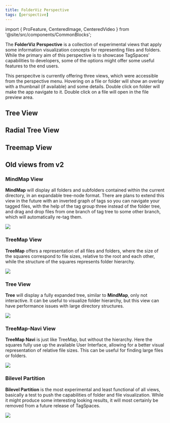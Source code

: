 ```yaml
---
title: FolderViz Perspective
tags: [perspective]
---
```


import { ProFeature, CenteredImage, CenteredVideo } from '@site/src/components/CommonBlocks';

<ProFeature />

The **FolderViz Perspective** is a collection of experimental views that apply some information visualization concepts for representing files and folders. While the primary aim of this perspective is to showcase TagSpaces' capabilities to developers, some of the options might offer some useful features to the end users.

This perspecitve is currently offering three views, which were accessible from the perspective menu. Hovering on a file or folder will show an overlay with a thumbnail (if available) and some details. Double click on folder will make the app navigate to it. Double click on a file will open in the file preview area.

## Tree View

<CenteredImage
    caption="Screenshot of the tree view"
    src="/media/folderviz/folderviz-tree.png"
    showCaption
  />

## Radial Tree View

<CenteredVideo
    caption="Short movie showing the radial tree visualization"
    src="/media/folderviz/folderviz-radial.mp4"
    posterUrl="/media/folderviz/folderviz-radial-poster.jpg"
    maxWidth="90%"
    autoPlay
    showCaption
  />

## Treemap View

<CenteredImage
    caption="Screenshot of the treemap view"
    src="/media/folderviz/folderviz-treemap.png"
    showCaption
  />

## Old views from v2

### MindMap View

**MindMap** will display all folders and subfolders contained within the current directory, in an expandable tree-node format. There are plans to extend this view in the future with an inverted graph of tags so you can navigate your tagged files, with the help of the tag group three instead of the folder tree, and drag and drop files from one branch of tag tree to some other branch, which will automatically re-tag them.

![](/media/folderviz/folderviz-mindmap.png)

### TreeMap View

**TreeMap** offers a representation of all files and folders, where the size of the squares correspond to file sizes, relative to the root and each other, while the structure of the squares represents folder hierarchy.

![](/media/folderviz/folderviz-treemap-view.png)

### Tree View

**Tree** will display a fully expanded tree, similar to **MindMap**, only not interactive. It can be useful to visualize folder hierarchy, but this view can have performance issues with large directory structures.

![](/media/folderviz/folderviz-tree-view.png)

### TreeMap-Navi View

**TreeMap Navi** is just like TreeMap, but without the hierarchy. Here the squares fully use up the available User Interface, allowing for a better visual representation of relative file sizes. This can be useful for finding large files or folders.

![](/media/folderviz/folderviz-treemap-navi.png)

### Bilevel Partition

**Bilevel Partition** is the most experimental and least functional of all views, basically a test to push the capabilities of folder and file visualization. While it might produce some interesting looking results, it will most certainly be removed from a future release of TagSpaces.

![](/media/folderviz/bilevel-partition.png)
